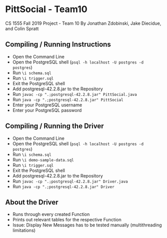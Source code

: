 # PittSocial - Team10
CS 1555 Fall 2019 Project - Team 10
By Jonathan Zdobinski, Jake Diecidue, and Colin Spratt

## Compiling / Running Instructions
 - Open the Command Line
 - Open the PostgreSQL shell (`psql -h localhost -U postgres -d postgres`)
 - Run `\i schema.sql`
 - Run `\i trigger.sql`
 - Exit the PostgreSQL shell
 - Add postgresql-42.2.8.jar to the Repository
 - Run `javac -cp ".;postgresql-42.2.8.jar" PittSocial.java`
 - Run `java -cp ".;postgresql-42.2.8.jar" PittSocial`
 - Enter your PostgreSQL username
 - Enter your PostgreSQL password

 ## Compiling / Running the Driver
 - Open the Command Line
 - Open the PostgreSQL shell (`psql -h localhost -U postgres -d postgres`)
 - Run `\i schema.sql`
 - Run `\i demo-sample-data.sql`
 - Run `\i trigger.sql`
 - Exit the PostgreSQL shell
 - Add postgresql-42.2.8.jar to the Repository
 - Run `javac -cp ".;postgresql-42.2.8.jar" Driver.java`
 - Run `java -cp ".;postgresql-42.2.8.jar" Driver`

## About the Driver
 - Runs through every created Function
 - Prints out relevant tables for the respective Function
 - Issue: Display New Messages has to be tested manually (multithreading limitations)
